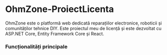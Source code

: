 # OhmZone-ProiectLicenta
OhmZone este o platformă web dedicată reparațiilor electronice, roboticii și comunităților tehnice DIY. Este proiectul meu de licență și este dezvoltat cu ASP.NET Core, Entity Framework Core și React.

###  Funcționalități principale
